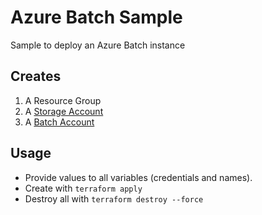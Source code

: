 # Azure Batch Sample

Sample to deploy an Azure Batch instance

## Creates

1. A Resource Group
2. A [Storage Account](https://docs.microsoft.com/en-us/azure/batch/batch-api-basics#azure-storage-account)
3. A [Batch Account](https://docs.microsoft.com/en-us/azure/batch/batch-api-basics#account)

## Usage

- Provide values to all variables (credentials and names).
- Create with `terraform apply`
- Destroy all with `terraform destroy --force`
